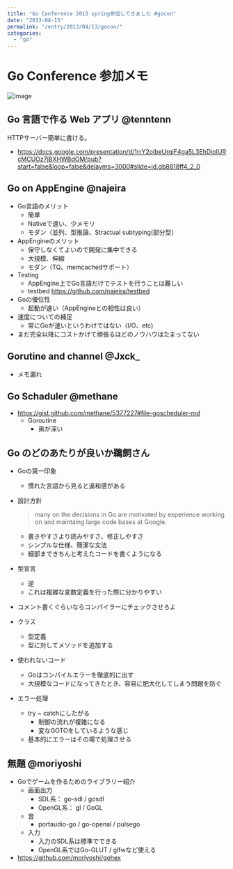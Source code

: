 ```yaml
---
title: "Go Conference 2013 spring参加してきました #gocon"
date: "2013-04-13"
permalink: "/entry/2013/04/13/gocon/"
categories:
  - "go"
---
```


# Go Conference 参加メモ

![image](https://lh5.googleusercontent.com/-QHzKGzPe248/UtoeV0tBZyI/AAAAAAAAEuA/zr0wYEPCETE/s583-no/IMG_0299.JPG)

## Go 言語で作る Web アプリ @tenntenn

HTTPサーバー簡単に書ける。

- <https://docs.google.com/presentation/d/1rrY2oibeUrqjF4ga5L3EhDioIURcMCUOz7jBXHWBdOM/pub?start=false&loop=false&delayms=3000#slide=id.gb8818ff4_2_0>

## Go on AppEngine @najeira

- Go言語のメリット
  - 簡単
  - Nativeで速い、少メモリ
  - モダン（並列、型推論、Stractual subtyping(部分型）
- AppEngineのメリット
  - 保守しなくてよいので開発に集中できる
  - 大規模、伸縮
  - モダン（TQ、memcachedサポート）
- Testing
  - AppEngine上でGo言語だけでテストを行うことは難しい
  - testbed <https://github.com/najeira/testbed>
- Goの優位性
  - 起動が速い（AppEngineとの相性は良い）
- 速度についての補足
  - 常にGoが速いというわけではない（I/O、etc)
- まだ完全以降にコストかけて頑張るほどのノウハウはたまってない

## Gorutine and channel @Jxck\_

- メモ漏れ

## Go Schaduler @methane

- <https://gist.github.com/methane/5377227#file-goscheduler-md>
  - Goroutine
    - 奥が深い

## Go のどのあたりが良いか鵜飼さん

- Goの第一印象
  - 慣れた言語から見ると違和感がある
- 設計方針

  > many on the decisions in Go are motivated by experience working on and
  > maintaing large code bases at Google.

  - 書きやすさより読みやすさ、修正しやすさ
  - シンプルな仕様、簡潔な文法
  - 細部まできちんと考えたコードを書くようになる

- 型宣言
  - 逆
  - これは複雑な変数定義を行った際に分かりやすい
- コメント書くぐらいならコンパイラーにチェックさせろよ
- クラス
  - 型定義
  - 型に対してメソッドを追加する
- 使われないコード
  - Goはコンパイルエラーを徹底的に出す
  - 大規模なコードになってきたとき、容易に肥大化してしまう問題を防ぐ
- エラー処理
  - try ~ catchにしたがる
    - 制御の流れが複雑になる
    - 変なGOTOをしているような感じ
  - 基本的にエラーはその場で処理させる

## 無題 @moriyoshi

- Goでゲームを作るためのライブラリー紹介
  - 画面出力
    - SDL系： go-sdl / gosdl
    - OpenGL系： gl / GoGL
  - 音
    - portaudio-go / go-openal / pulsego
  - 入力
    - 入力のSDL系は標準でできる
    - OpenGL系ではGo-GLUT / glfwなど使える
- <https://github.com/moriyoshi/gohex>
